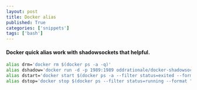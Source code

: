 ```yaml
---
layout: post
title: Docker alias
published: True
categories: ['snippets']
tags: ['bash']
---
```


#### Docker quick alias work with shadowsockets that helpful.

<!--more-->

```bash
alias drm='docker rm $(docker ps -a -q)'
alias dshadow='docker run -d -p 1989:1989 oddrationale/docker-shadowsocks -s 0.0.0.0 -p 1989 -k PASSWORD -m aes-256-cfb'
alias dstart='docker start $(docker ps -a --filter status=exited --format "")'
alias dstop='docker stop $(docker ps --filter status=running --format "")'
```
